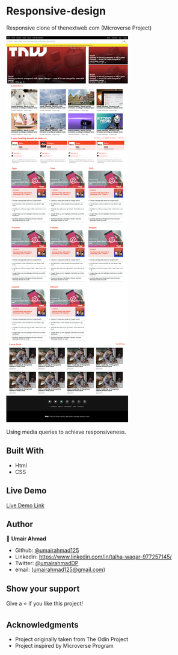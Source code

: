 # Responsive-design
Responsive clone of thenextweb.com (Microverse Project)

![screenshot](./resources/screenshot.png)

Using media queries to achieve responsiveness.

## Built With

- Html
- CSS

## Live Demo

[Live Demo Link](https://rawcdn.githack.com/UmairAhmad125/the-next-web/4d9ebb429166650306ac0837eda200659fd63c37/index.html)

## Author

👤 **Umair Ahmad**

- Github: [@umairahmad125](https://github.com/UmairAhmad125)
- Linkedin: https://www.linkedin.com/in/talha-waqar-977257145/
- Twitter: [@umairahmadDP](https://twitter.com/umairahmadDP)
- email: (umairahmad125@gmail.com)

## Show your support

Give a ⭐️ if you like this project!

## Acknowledgments

- Project originally taken from The Odin Project
- Project inspired by Microverse Program

